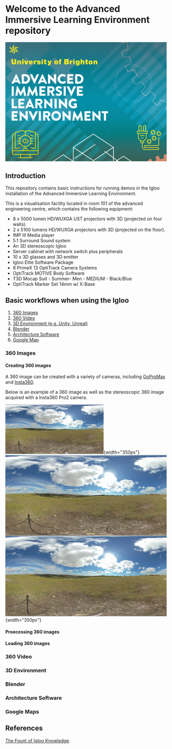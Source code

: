 [^Comment]: [https://github.com/UniversityofBrighton/ImmersiveLearningDemos]
# Welcome to the Advanced Immersive Learning Environment repository

![Logo of facility](https://raw.githubusercontent.com/UniversityofBrighton/ImmersiveLearningDemos/main/logo.png)


## Introduction
This repository contains basic instructions for running demos in the Igloo installation of the Advanced Immersive Learning Environment.

This is a visualisation facility located in room 101 of the advanced engineering centre, which contains the following equipment:

- 8 x 5000 lumen HD/WUXGA UST projectors with 3D (projected on four walls).
- 2 x 5100 lumens HD/WUXGA projectors with 3D (projected on the floor).
- IMP III Media player
- 5.1 Surround Sound system
- An 3D stereoscopic Igloo
- Server cabinet with network switch plus peripherals
- 10 x 3D glasses and 3D emitter
- Igloo Elite Software Package
- 8 PrimeX 13 OptiTrack Camera Systems
- OptiTrack MOTIVE Body Software
- T3D Mocap Suit - Summer- Men - MEDIUM - Black/Blue
- OptiTrack Marker Set 14mm w/ X-Base


## Basic workflows when using the Igloo
1. [360 Images](#360-images)
2. [360 Video](#360-video)
3. [3D Environment (e.g. Unity, Unreal)](#3d-environment)
4. [Blender](#blender)
5. [Architecture Software](#architecture-software)
6. [Google Map](#google-maps)

### 360 Images
#### Creating 360 images
A 360 image can be created with a variety of cameras, including [GoProMax](https://gopro.com/en/gb/shop/cameras/max/CHDHZ-202-master.html) and [Insta360](https://www.insta360.com/).

Below is an example of a 360 image as well as the stereoscopic 360 image acquired with a Insta360 Pro2 camera.

![360](files/360_low.jpg){width="350px"}
![360 3D stereoscopic](files/360_3D_low.jpg){width="350px"}


#### Proecessing 360 images

#### Loading 360 images


### 360 Video

### 3D Environment

### Blender

### Architecture Software

### Google Maps

## References
[The Fount of Igloo Knowledge](https://360igloo.atlassian.net/wiki/spaces/EDoc/pages/2050785281/The+Fount+of+Igloo+Knowledge).
